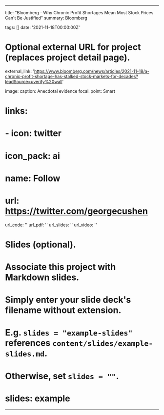 
---
title: "Bloomberg - Why Chronic Profit Shortages Mean Most Stock Prices Can't Be Justified"
summary: Bloomberg

tags: []
date: '2021-11-18T00:00:00Z'

# Optional external URL for project (replaces project detail page).
external_link: 'https://www.bloomberg.com/news/articles/2021-11-18/a-chronic-profit-shortage-has-stalked-stock-markets-for-decades?leadSource=uverify%20wall'

image: 
  caption: Anecdotal evidence
  focal_point: Smart

# links:
#  - icon: twitter
#    icon_pack: ai
#    name: Follow
#    url: https://twitter.com/georgecushen
url_code: ''
url_pdf: ''
url_slides: ''
url_video: ''

# Slides (optional).
#   Associate this project with Markdown slides.
#   Simply enter your slide deck's filename without extension.
#   E.g. `slides = "example-slides"` references `content/slides/example-slides.md`.
#   Otherwise, set `slides = ""`.
# slides: example
---
